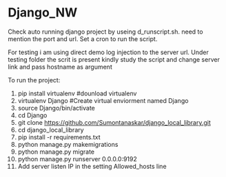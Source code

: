 # Django_NW

Check auto running django project by useing d_runscript.sh. need to mention the port and url. Set a cron to run the script.

For testing i am using direct demo log injection to the server url. Under testing folder the scrit is present kindly study the script and change server link and
pass hostname as argument

To run the project:
1. pip install virtualenv  #dounload virtualenv 
2. virtualenv Django #Create virtual enviorment named Django 
3. source Django/bin/activate
4. cd Django
5. git clone https://github.com/Sumontanaskar/django_local_library.git
6. cd django_local_library
7. pip install -r requirements.txt
8. python manage.py makemigrations
9. python manage.py migrate
10. python manage.py runserver 0.0.0.0:9192
11. Add server listen IP in the setting Allowed_hosts line

